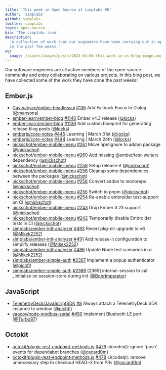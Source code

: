 ```yaml
---
title: 'This week in Open Source at simplabs #8'
author: 'simplabs'
github: simplabs
twitter: simplabs
topic: open-source
bio: 'The simplabs team'
description:
  'A collection of work that our engineers have been carrying out in open-source
  in the past few weeks.'
og:
  image: /assets/images/posts/2022-04-08-this-week-in-os-8/og-image.png
---
```


Our software engineers are all active members of the open-source community and
enjoy collaborating on various projects. In this blog post, we have collected
some of the work they have done the past weeks!

<!--break-->

## Ember.js

- [GavinJoyce/ember-headlessui]
  [#136](https://github.com/GavinJoyce/ember-headlessui/pull/136) Add Fallback
  Focus to Dialog ([@mansona])
- [ember-learn/ember-blog]
  [#1140](https://github.com/ember-learn/ember-blog/pull/1140) Ember v4.3
  release ([@locks])
- [ember-learn/ember-blog]
  [#1139](https://github.com/ember-learn/ember-blog/pull/1139) Add custom
  blueprint for generating release blog posts ([@locks])
- [emberjs/core-notes] [#445](https://github.com/emberjs/core-notes/pull/445)
  Learning | March 31st ([@locks])
- [emberjs/core-notes] [#444](https://github.com/emberjs/core-notes/pull/444)
  Learning | March 24th ([@locks])
- [nickschot/ember-mobile-menu]
  [#261](https://github.com/nickschot/ember-mobile-menu/pull/261) Move npmignore
  to addon package ([@nickschot])
- [nickschot/ember-mobile-menu]
  [#260](https://github.com/nickschot/ember-mobile-menu/pull/260) Add missing
  @ember/test-waiters dependency ([@nickschot])
- [nickschot/ember-mobile-menu]
  [#259](https://github.com/nickschot/ember-mobile-menu/pull/259) Setup
  release-it ([@nickschot])
- [nickschot/ember-mobile-menu]
  [#258](https://github.com/nickschot/ember-mobile-menu/pull/258) Cleanup some
  dependencies between the packages ([@nickschot])
- [nickschot/ember-mobile-menu]
  [#256](https://github.com/nickschot/ember-mobile-menu/pull/256) Convert addon
  to monorepo ([@nickschot])
- [nickschot/ember-mobile-menu]
  [#255](https://github.com/nickschot/ember-mobile-menu/pull/255) Switch to pnpm
  ([@nickschot])
- [nickschot/ember-mobile-menu]
  [#254](https://github.com/nickschot/ember-mobile-menu/pull/254) Re-enable
  embroider test-support on CI ([@nickschot])
- [nickschot/ember-mobile-menu]
  [#243](https://github.com/nickschot/ember-mobile-menu/pull/243) Drop Ember
  3.23 support ([@nickschot])
- [nickschot/ember-mobile-menu]
  [#242](https://github.com/nickschot/ember-mobile-menu/pull/242) Temporarily
  disable Embroider tests in CI ([@nickschot])
- [simplabs/ember-intl-analyzer]
  [#493](https://github.com/simplabs/ember-intl-analyzer/pull/493) Revert
  pkg-dir upgrade to v6 ([@Mikek2252])
- [simplabs/ember-intl-analyzer]
  [#491](https://github.com/simplabs/ember-intl-analyzer/pull/491) Add
  release-it configuration to simplify releases ([@Mikek2252])
- [simplabs/ember-intl-analyzer]
  [#489](https://github.com/simplabs/ember-intl-analyzer/pull/489) Update Node
  test scenarios in ci ([@Mikek2252])
- [simplabs/ember-simple-auth]
  [#2367](https://github.com/simplabs/ember-simple-auth/pull/2367) Implement a
  popup authenticator ([@pichfl])
- [simplabs/ember-simple-auth]
  [#2366](https://github.com/simplabs/ember-simple-auth/pull/2366) [2365]
  internal-session to call \_initialize on session-store during init
  ([@BobrImperator])

## JavaScript

- [TelemetryDeck/JavaScriptSDK]
  [#8](https://github.com/TelemetryDeck/JavaScriptSDK/pull/8) Always attach a
  TelemetryDeck SDK instance to window ([@pichfl])
- [yaacov/node-modbus-serial]
  [#450](https://github.com/yaacov/node-modbus-serial/pull/450) Implement
  Bluetooth LE port ([@Turbo87])

## Octokit

- [octokit/plugin-rest-endpoint-methods.js]
  [#479](https://github.com/octokit/plugin-rest-endpoint-methods.js/pull/479)
  ci(codeql): ignore 'push' events for dependabot branches ([@oscard0m])
- [octokit/plugin-rest-endpoint-methods.js]
  [#478](https://github.com/octokit/plugin-rest-endpoint-methods.js/pull/478)
  ci(codeql): remove unnecessary step to checkout HEAD~2 from PRs ([@oscard0m])

[@bobrimperator]: https://github.com/BobrImperator
[@mikek2252]: https://github.com/Mikek2252
[@turbo87]: https://github.com/Turbo87
[@locks]: https://github.com/locks
[@mansona]: https://github.com/mansona
[@nickschot]: https://github.com/nickschot
[@oscard0m]: https://github.com/oscard0m
[@pichfl]: https://github.com/pichfl
[gavinjoyce/ember-headlessui]: https://github.com/GavinJoyce/ember-headlessui
[telemetrydeck/javascriptsdk]: https://github.com/TelemetryDeck/JavaScriptSDK
[ember-learn/ember-blog]: https://github.com/ember-learn/ember-blog
[emberjs/core-notes]: https://github.com/emberjs/core-notes
[fireship-io/10-javascript-frameworks]:
  https://github.com/fireship-io/10-javascript-frameworks
[locks/10-javascript-frameworks]:
  https://github.com/locks/10-javascript-frameworks
[nickschot/ember-europe-demo]: https://github.com/nickschot/ember-europe-demo
[nickschot/ember-mobile-menu]: https://github.com/nickschot/ember-mobile-menu
[octokit/plugin-rest-endpoint-methods.js]:
  https://github.com/octokit/plugin-rest-endpoint-methods.js
[semantic-release/github]: https://github.com/semantic-release/github
[simplabs/ember-intl-analyzer]: https://github.com/simplabs/ember-intl-analyzer
[simplabs/ember-simple-auth]: https://github.com/simplabs/ember-simple-auth
[yaacov/node-modbus-serial]: https://github.com/yaacov/node-modbus-serial
